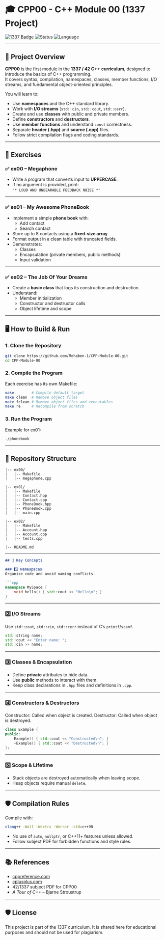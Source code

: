 # 🎓 CPP00 - C++ Module 00 (1337 Project)

[![1337 Badge](https://img.shields.io/badge/1337-CPP--Module--00-blue)](https://www.42network.org/)
![Status](https://img.shields.io/badge/Status-Completed-brightgreen)
![Language](https://img.shields.io/badge/Language-C%2B%2B-00599C)

---

## 📜 Project Overview

**CPP00** is the first module in the **1337 / 42 C++ curriculum**, designed to introduce the basics of C++ programming.  
It covers syntax, compilation, namespaces, classes, member functions, I/O streams, and fundamental object-oriented principles.  

You will learn to:
- Use **namespaces** and the C++ standard library.
- Work with **I/O streams** (`std::cin`, `std::cout`, `std::cerr`).
- Create and use **classes** with public and private members.
- Define **constructors** and **destructors**.
- Use **member functions** and understand `const` correctness.
- Separate **header (.hpp)** and **source (.cpp)** files.
- Follow strict compilation flags and coding standards.

---

## 🚀 Exercises

### ✅ ex00 – Megaphone
- Write a program that converts input to **UPPERCASE**.
- If no argument is provided, print:  
  `"* LOUD AND UNBEARABLE FEEDBACK NOISE *"`

---

### ✅ ex01 – My Awesome PhoneBook
- Implement a simple **phone book** with:
  - Add contact
  - Search contact
- Store up to 8 contacts using a **fixed-size array**.
- Format output in a clean table with truncated fields.
- Demonstrates:
  - Classes
  - Encapsulation (private members, public methods)
  - Input validation

---

### ✅ ex02 – The Job Of Your Dreams
- Create a **basic class** that logs its construction and destruction.
- Understand:
  - Member initialization
  - Constructor and destructor calls
  - Object lifetime and scope

---

## 🖥️ How to Build & Run

### 1. Clone the Repository
```bash
git clone https://github.com/Mohaben-1/CPP-Module-00.git
cd CPP-Module-00
```

### 2. Compile the Program  
Each exercise has its own Makefile:
```bash
make        # Compile default target
make clean  # Remove object files
make fclean # Remove object files and executables
make re     # Recompile from scratch
```

### 3. Run the Program
Example for ex01:
```bash
./phonebook
```
---

## 📂 Repository Structure

```plaintext
|-- ex00/
|   |-- Makefile
|   |-- megaphone.cpp

|-- ex01/
|   |-- Makefile
|   |-- Contact.hpp
|   |-- Contact.cpp
|   |-- PhoneBook.hpp
|   |-- PhoneBook.cpp
|   |-- main.cpp

|-- ex02/
|   |-- Makefile
|   |-- Account.hpp
|   |-- Account.cpp
|   |-- tests.cpp

|-- README.md
```

---

````markdown
## 📖 Key Concepts

### 1️⃣ Namespaces  
Organize code and avoid naming conflicts.

```cpp
namespace MySpace {
    void hello() { std::cout << "Hello\n"; }
}
````

---

### 2️⃣ I/O Streams

Use `std::cout`, `std::cin`, `std::cerr` instead of C’s `printf`/`scanf`.

```cpp
std::string name;
std::cout << "Enter name: ";
std::cin >> name;
```

---

### 3️⃣ Classes & Encapsulation

* Define **private** attributes to hide data.
* Use **public** methods to interact with them.
* Keep class declarations in `.hpp` files and definitions in `.cpp`.

---

### 4️⃣ Constructors & Destructors

Constructor: Called when object is created.
Destructor: Called when object is destroyed.

```cpp
class Example {
public:
    Example() { std::cout << "Constructed\n"; }
    ~Example() { std::cout << "Destructed\n"; }
};
```

---

### 5️⃣ Scope & Lifetime

* Stack objects are destroyed automatically when leaving scope.
* Heap objects require manual `delete`.

---

## 🛡️ Compilation Rules

Compile with:

```bash
clang++ -Wall -Wextra -Werror -std=c++98
```

* No use of `auto`, `nullptr`, or C++11+ features unless allowed.
* Follow subject PDF for forbidden functions and style rules.

---

## 📚 References

* [cppreference.com](https://en.cppreference.com/)
* [cplusplus.com](https://cplusplus.com/)
* 42/1337 subject PDF for CPP00
* *A Tour of C++* – Bjarne Stroustrup

---

## 🛡️ License

This project is part of the 1337 curriculum. It is shared here for educational purposes and should not be used for plagiarism.


